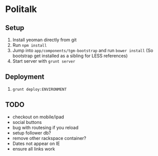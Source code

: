 # Politalk

## Setup

1. Install yeoman directly from git
2. Run `npm install`
3. Jump into `app/components/tgm-bootstrap` and run `bower install` (So bootstrap get installed as a sibling for LESS references)
6. Start server with `grunt server`

## Deployment

1. `grunt deploy:ENVIRONMENT`

## TODO

* checkout on mobile/ipad
* social buttons
* bug with routesing if you reload
* setup follower db?
* remove other rackspace container?
* Dates not appear on IE
* ensure all links work

